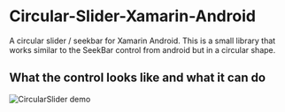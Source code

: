 # Circular-Slider-Xamarin-Android
A circular slider / seekbar for Xamarin Android. This is a small library that works similar to the SeekBar control from android but in a circular shape.

## What the control looks like and what it can do

![CircularSlider demo](http://i.imgur.com/gn8AR99.gif)


